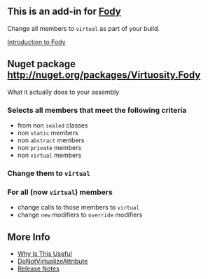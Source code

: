 ## This is an add-in for [Fody](https://github.com/Fody/Fody/) 

Change all members to `virtual` as part of your build.

[Introduction to Fody](http://github.com/Fody/Fody/wiki/SampleUsage)

## Nuget package http://nuget.org/packages/Virtuosity.Fody 

What it actually does to your assembly

### Selects all members that meet the following criteria
  * from non `sealed` classes
  * non `static` members
  * non `abstract` members
  * non `private` members
  * non `virtual` members

### Change them to `virtual`
### For all (now `virtual`) members 
  * change calls to those members to `virtual`
  * change `new` modifiers to `override` modifiers


## More Info 
 * [Why Is This Useful](https://github.com/Fody/Virtuosity/wiki/WhyIsThisUseful)
 * [DoNotVirtualizeAttribute](https://github.com/Fody/Virtuosity/wiki/DoNotVirtualizeAttribute)
 * [Release Notes](https://github.com/Fody/Virtuosity/wiki/ReleaseNotes)
